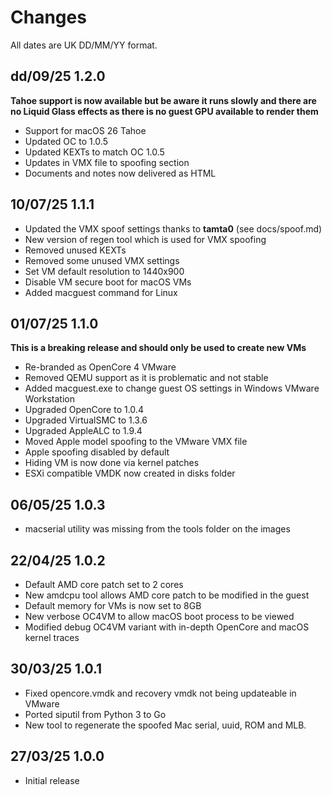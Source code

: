 # Changes

All dates are UK DD/MM/YY format.

## dd/09/25 1.2.0
**Tahoe support is now available but be aware it runs slowly and there are no Liquid Glass effects as 
there is no guest GPU available to render them**
* Support for macOS 26 Tahoe
* Updated OC to 1.0.5
* Updated KEXTs to match OC 1.0.5
* Updates in VMX file to spoofing section
* Documents and notes now delivered as HTML

## 10/07/25 1.1.1
* Updated the VMX spoof settings thanks to **tamta0** (see docs/spoof.md)
* New version of regen tool which is used for VMX spoofing
* Removed unused KEXTs
* Removed some unused VMX settings
* Set VM default resolution to 1440x900
* Disable VM secure boot for macOS VMs
* Added macguest command for Linux

## 01/07/25 1.1.0
**This is a breaking release and should only be used to create new VMs**
* Re-branded as OpenCore 4 VMware
* Removed QEMU support as it is problematic and not stable
* Added macguest.exe to change guest OS settings in Windows VMware Workstation
* Upgraded OpenCore to 1.0.4
* Upgraded VirtualSMC to 1.3.6
* Upgraded AppleALC to 1.9.4
* Moved Apple model spoofing to the VMware VMX file
* Apple spoofing disabled by default
* Hiding VM is now done via kernel patches
* ESXi compatible VMDK now created in disks folder

## 06/05/25 1.0.3
* macserial utility was missing from the tools folder on the images

## 22/04/25 1.0.2
* Default AMD core patch set to 2 cores
* New amdcpu tool allows AMD core patch to be modified in the guest
* Default memory for VMs is now set to 8GB
* New verbose OC4VM to allow macOS boot process to be viewed
* Modified debug OC4VM variant with in-depth OpenCore and macOS kernel traces

## 30/03/25 1.0.1
* Fixed opencore.vmdk and recovery vmdk not being updateable in VMware
* Ported siputil from Python 3 to Go
* New tool to regenerate the spoofed Mac serial, uuid, ROM and MLB.

## 27/03/25 1.0.0
* Initial release
